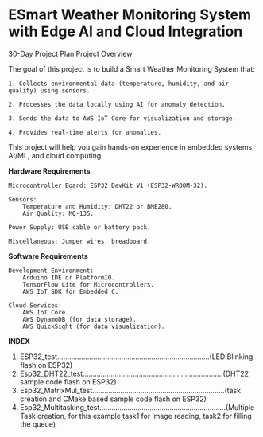 # ESmart Weather Monitoring System with Edge AI and Cloud Integration
30-Day Project Plan
Project Overview

The goal of this project is to build a Smart Weather Monitoring System that:
   
    1. Collects environmental data (temperature, humidity, and air quality) using sensors.
    
    2. Processes the data locally using AI for anomaly detection.
    
    3. Sends the data to AWS IoT Core for visualization and storage.
    
    4. Provides real-time alerts for anomalies.

This project will help you gain hands-on experience in embedded systems, AI/ML, and cloud computing.

**Hardware Requirements**
    
    Microcontroller Board: ESP32 DevKit V1 (ESP32-WROOM-32).
    
    Sensors:
        Temperature and Humidity: DHT22 or BME280.
        Air Quality: MQ-135.
    
    Power Supply: USB cable or battery pack.
    
    Miscellaneous: Jumper wires, breadboard.

**Software Requirements**

    Development Environment:
        Arduino IDE or PlatformIO.
        TensorFlow Lite for Microcontrollers.
        AWS IoT SDK for Embedded C.

    Cloud Services:
        AWS IoT Core.
        AWS DynamoDB (for data storage).
        AWS QuickSight (for data visualization).

**INDEX**

1. ESP32_test............................................................................(LED Blinking flash on ESP32)
2. Esp32_DHT22_test......................................................................(DHT22 sample code flash on ESP32)
3. Esp32_MatrixMul_test..................................................................(task creation and CMake based sample code flash on ESP32)
4. Esp32_Multitasking_test...............................................................(Multiple Task creation, for this example task1 for image reading, task2 for filling the queue)
